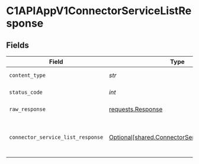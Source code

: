 # C1APIAppV1ConnectorServiceListResponse


## Fields

| Field                                                                                                 | Type                                                                                                  | Required                                                                                              | Description                                                                                           |
| ----------------------------------------------------------------------------------------------------- | ----------------------------------------------------------------------------------------------------- | ----------------------------------------------------------------------------------------------------- | ----------------------------------------------------------------------------------------------------- |
| `content_type`                                                                                        | *str*                                                                                                 | :heavy_check_mark:                                                                                    | HTTP response content type for this operation                                                         |
| `status_code`                                                                                         | *int*                                                                                                 | :heavy_check_mark:                                                                                    | HTTP response status code for this operation                                                          |
| `raw_response`                                                                                        | [requests.Response](https://requests.readthedocs.io/en/latest/api/#requests.Response)                 | :heavy_check_mark:                                                                                    | Raw HTTP response; suitable for custom response parsing                                               |
| `connector_service_list_response`                                                                     | [Optional[shared.ConnectorServiceListResponse]](../../models/shared/connectorservicelistresponse.md)  | :heavy_minus_sign:                                                                                    | The ConnectorServiceListResponse message contains a list of results and a nextPageToken if applicable |